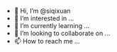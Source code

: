 - 👋 Hi, I’m @siqixuan
- 👀 I’m interested in ...
- 🌱 I’m currently learning ...
- 💞️ I’m looking to collaborate on ...
- 📫 How to reach me ...

<!---
siqixuan/siqixuan is a ✨ special ✨ repository because its `README.md` (this file) appears on your GitHub profile.
You can click the Preview link to take a look at your changes.
--->
